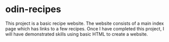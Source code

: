 # odin-recipes

This project is a basic recipe website. The website consists of a main index page which has links to a few recipes. Once I have completed this project, I will have demonstrated skills using basic HTML to create a website.

